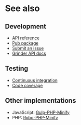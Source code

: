# See also

## Development
- [API reference](https://pub.dev/documentation/grinder_php_minify)
- [Pub package](https://pub.dev/packages/grinder_php_minify)
- [Submit an issue](https://git.belin.io/cedx/grinder-php-minify/issues)
- [Grinder API docs](https://pub.dev/documentation/grinder)

## Testing
- [Continuous integration](https://github.com/cedx/grinder-php-minify/actions)
- [Code coverage](https://coveralls.io/github/cedx/grinder-php-minify)

## Other implementations
- JavaScript: [Gulp-PHP-Minify](https://docs.belin.io/gulp-php-minify)
- PHP: [Robo-PHP-Minify](https://docs.belin.io/robo-php-minify)
